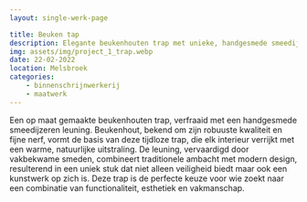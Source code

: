 ```yaml
---
layout: single-werk-page

title: Beuken tap
description: Elegante beukenhouten trap met unieke, handgesmede smeedijzeren leuning. Perfecte synergie van stijl & duurzaamheid.
img: assets/img/project_1_trap.webp
date: 22-02-2022
location: Melsbroek
categories: 
    - binnenschrijnwerkerij
    - maatwerk
---
```


Een op maat gemaakte beukenhouten trap, verfraaid met een handgesmede smeedijzeren leuning. Beukenhout, bekend om zijn robuuste kwaliteit en fijne nerf, vormt de basis van deze tijdloze trap, die elk interieur verrijkt met een warme, natuurlijke uitstraling. De leuning, vervaardigd door vakbekwame smeden, combineert traditionele ambacht met modern design, resulterend in een uniek stuk dat niet alleen veiligheid biedt maar ook een kunstwerk op zich is. Deze trap is de perfecte keuze voor wie zoekt naar een combinatie van functionaliteit, esthetiek en vakmanschap.